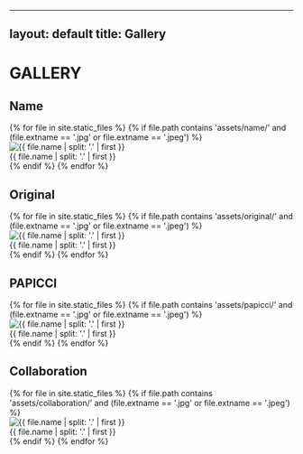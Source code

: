 
---
layout: default
title: Gallery
---

# GALLERY

## Name
<div class="gallery">
{% for file in site.static_files %}
  {% if file.path contains 'assets/name/' and (file.extname == '.jpg' or file.extname == '.jpeg') %}
    <div class="item">
      <img src="{{ file.path }}" alt="{{ file.name | split: '.' | first }}">
      <div class="title">{{ file.name | split: '.' | first }}</div>
    </div>
  {% endif %}
{% endfor %}
</div>

## Original
<div class="gallery">
{% for file in site.static_files %}
  {% if file.path contains 'assets/original/' and (file.extname == '.jpg' or file.extname == '.jpeg') %}
    <div class="item">
      <img src="{{ file.path }}" alt="{{ file.name | split: '.' | first }}">
      <div class="title">{{ file.name | split: '.' | first }}</div>
    </div>
  {% endif %}
{% endfor %}
</div>

## PAPICCI
<div class="gallery">
{% for file in site.static_files %}
  {% if file.path contains 'assets/papicci/' and (file.extname == '.jpg' or file.extname == '.jpeg') %}
    <div class="item">
      <img src="{{ file.path }}" alt="{{ file.name | split: '.' | first }}">
      <div class="title">{{ file.name | split: '.' | first }}</div>
    </div>
  {% endif %}
{% endfor %}
</div>

## Collaboration
<div class="gallery">
{% for file in site.static_files %}
  {% if file.path contains 'assets/collaboration/' and (file.extname == '.jpg' or file.extname == '.jpeg') %}
    <div class="item">
      <img src="{{ file.path }}" alt="{{ file.name | split: '.' | first }}">
      <div class="title">{{ file.name | split: '.' | first }}</div>
    </div>
  {% endif %}
{% endfor %}
</div>
